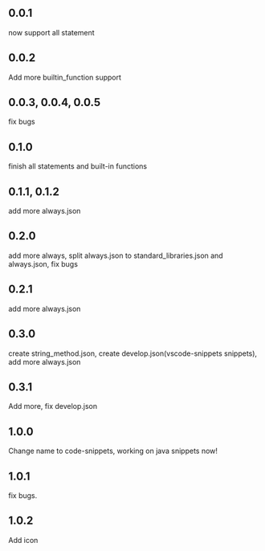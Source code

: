 ## 0.0.1

now support all statement

## 0.0.2

Add more builtin_function support

## 0.0.3, 0.0.4, 0.0.5

fix bugs

## 0.1.0

finish all statements and built-in functions

## 0.1.1, 0.1.2

add more always.json

## 0.2.0

add more always, split always.json to standard_libraries.json and always.json, fix bugs

## 0.2.1

add more always.json

## 0.3.0

create string_method.json, create develop.json(vscode-snippets snippets), add more always.json

## 0.3.1

Add more, fix develop.json

## 1.0.0

Change name to code-snippets, working on java snippets now!

## 1.0.1

fix bugs.

## 1.0.2

Add icon